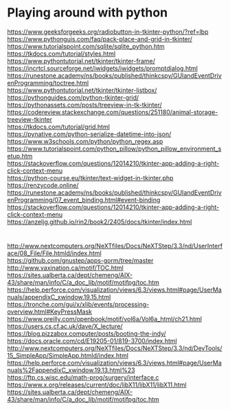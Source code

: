 # Playing around with python

https://www.geeksforgeeks.org/radiobutton-in-tkinter-python/?ref=lbp <br/>
https://www.pythonguis.com/faq/pack-place-and-grid-in-tkinter/ <br/>
https://www.tutorialspoint.com/sqlite/sqlite_python.htm <br/>
https://tkdocs.com/tutorial/styles.html <br/>
https://www.pythontutorial.net/tkinter/tkinter-frame/ <br/>
https://incrtcl.sourceforge.net/iwidgets/iwidgets/promptdialog.html <br/>
https://runestone.academy/ns/books/published/thinkcspy/GUIandEventDrivenProgramming/toctree.html <br/>
https://www.pythontutorial.net/tkinter/tkinter-listbox/ <br/>
https://pythonguides.com/python-tkinter-grid/ <br/>
https://pythonassets.com/posts/treeview-in-tk-tkinter/ <br/>
https://codereview.stackexchange.com/questions/251180/animal-storage-treeview-tkinter <br/>
https://tkdocs.com/tutorial/grid.html <br/>
https://pynative.com/python-serialize-datetime-into-json/ <br/>
https://www.w3schools.com/python/python_regex.asp <br/>
https://www.tutorialspoint.com/python_pillow/python_pillow_environment_setup.htm <br/>
https://stackoverflow.com/questions/12014210/tkinter-app-adding-a-right-click-context-menu <br/>
https://python-course.eu/tkinter/text-widget-in-tkinter.php <br/>
https://renzycode.online/ <br/>
https://runestone.academy/ns/books/published/thinkcspy/GUIandEventDrivenProgramming/07_event_binding.html#event-binding <br/>
https://stackoverflow.com/questions/12014210/tkinter-app-adding-a-right-click-context-menu <br/>
https://anzeljg.github.io/rin2/book2/2405/docs/tkinter/index.html <br/>

#

http://www.nextcomputers.org/NeXTfiles/Docs/NeXTStep/3.3/nd/UserInterface/08_File/File.htmld/index.html <br/>
https://github.com/gnustep/apps-gorm/tree/master <br/>
http://www.vaxination.ca/motif/TOC.html <br/>
https://sites.ualberta.ca/dept/chemeng/AIX-43/share/man/info/C/a_doc_lib/motif/motifpg/toc.htm <br/>
https://help.perforce.com/visualization/views/6.3/views.html#page/UserManuals/appendixC_xwindow.19.15.html <br/>
https://tronche.com/gui/x/xlib/events/processing-overview.html#KeyPressMask <br/>
https://www.oreilly.com/openbook/motif/vol6a/Vol6a_html/ch21.html <br/>
https://users.cs.cf.ac.uk/dave/X_lecture/ <br/>
https://blog.pizzabox.computer/posts/booting-the-indy/ <br/>
https://docs.oracle.com/cd/E19205-01/819-3700/index.html <br/>
http://www.nextcomputers.org/NeXTfiles/Docs/NeXTStep/3.3/nd/DevTools/15_SimpleApp/SimpleApp.htmld/index.html <br/>
https://help.perforce.com/visualization/views/6.3/views.html#page/UserManuals%2FappendixC_xwindow.19.13.html%23 <br/>
https://ftp.cs.wisc.edu/math-prog/surgery/interface.c <br/>
https://www.x.org/releases/current/doc/libX11/libX11/libX11.html <br/>
https://sites.ualberta.ca/dept/chemeng/AIX-43/share/man/info/C/a_doc_lib/motif/motifpg/toc.htm <br/>
